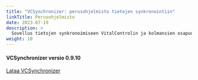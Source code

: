 ```yaml
---
title: "VCSynchronizer: perusohjelmisto tietojen synkronointiin"
linkTitle: Perusohjelmisto
date: 2023-07-19
description: >
  Sovellus tietojen synkronoimiseen VitalControlin ja kolmansien osapuolien sovellusten välillä.
weight: 10
---
```

#### VCSynchronizer versio 0.9.10

<a href="/download/SetupVitalControlSynchronizer.exe" role="button" class="btn btn-primary btn-lg">Lataa VCSynchronizer</a>

